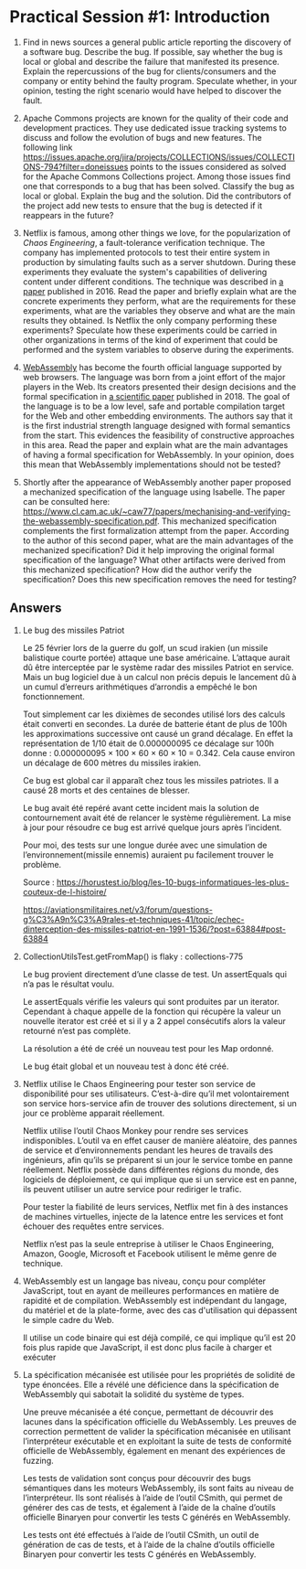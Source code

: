 # Practical Session #1: Introduction

1. Find in news sources a general public article reporting the discovery of a software bug. Describe the bug. If possible, say whether the bug is local or global and describe the failure that manifested its presence. Explain the repercussions of the bug for clients/consumers and the company or entity behind the faulty program. Speculate whether, in your opinion, testing the right scenario would have helped to discover the fault.

2. Apache Commons projects are known for the quality of their code and development practices. They use dedicated issue tracking systems to discuss and follow the evolution of bugs and new features. The following link https://issues.apache.org/jira/projects/COLLECTIONS/issues/COLLECTIONS-794?filter=doneissues points to the issues considered as solved for the Apache Commons Collections project. Among those issues find one that corresponds to a bug that has been solved. Classify the bug as local or global. Explain the bug and the solution. Did the contributors of the project add new tests to ensure that the bug is detected if it reappears in the future?

3. Netflix is famous, among other things we love, for the popularization of *Chaos Engineering*, a fault-tolerance verification technique. The company has implemented protocols to test their entire system in production by simulating faults such as a server shutdown. During these experiments they evaluate the system's capabilities of delivering content under different conditions. The technique was described in [a paper](https://arxiv.org/ftp/arxiv/papers/1702/1702.05843.pdf) published in 2016. Read the paper and briefly explain what are the concrete experiments they perform, what are the requirements for these experiments, what are the variables they observe and what are the main results they obtained. Is Netflix the only company performing these experiments? Speculate how these experiments could be carried in other organizations in terms of the kind of experiment that could be performed and the system variables to observe during the experiments.

4. [WebAssembly](https://webassembly.org/) has become the fourth official language supported by web browsers. The language was born from a joint effort of the major players in the Web. Its creators presented their design decisions and the formal specification in [a scientific paper](https://people.mpi-sws.org/~rossberg/papers/Haas,%20Rossberg,%20Schuff,%20Titzer,%20Gohman,%20Wagner,%20Zakai,%20Bastien,%20Holman%20-%20Bringing%20the%20Web%20up%20to%20Speed%20with%20WebAssembly.pdf) published in 2018. The goal of the language is to be a low level, safe and portable compilation target for the Web and other embedding environments. The authors say that it is the first industrial strength language designed with formal semantics from the start. This evidences the feasibility of constructive approaches in this area. Read the paper and explain what are the main advantages of having a formal specification for WebAssembly. In your opinion, does this mean that WebAssembly implementations should not be tested? 

5.  Shortly after the appearance of WebAssembly another paper proposed a mechanized specification of the language using Isabelle. The paper can be consulted here: https://www.cl.cam.ac.uk/~caw77/papers/mechanising-and-verifying-the-webassembly-specification.pdf. This mechanized specification complements the first formalization attempt from the paper. According to the author of this second paper, what are the main advantages of the mechanized specification? Did it help improving the original formal specification of the language? What other artifacts were derived from this mechanized specification? How did the author verify the specification? Does this new specification removes the need for testing?

## Answers

1.  Le bug des missiles Patriot

    Le 25 février lors de la guerre du golf, un scud irakien (un missile balistique courte portée) attaque une base américaine. L’attaque aurait dû être interceptée par le           système radar des missiles Patriot en service. Mais un bug logiciel due à un calcul non précis depuis le lancement dû à un cumul d’erreurs arithmétiques d’arrondis a empêché     le bon fonctionnement.

    Tout simplement car les dixièmes de secondes utilisé lors des calculs était converti en secondes.
    La durée de batterie étant de plus de 100h les approximations successive ont causé un grand décalage.
    En effet la représentation de 1/10 était de 0.000000095 ce décalage sur 100h donne : 0.000000095 × 100 × 60 × 60 × 10 = 0.342.
    Cela cause environ un décalage de 600 mètres du missiles irakien.

    Ce bug est global car il apparaît chez tous les missiles patriotes. Il a causé 28 morts et des centaines de blesser.

    Le bug avait été repéré avant cette incident mais la solution de contournement avait été de relancer le système régulièrement. La mise à jour pour résoudre ce bug est arrivé     quelque jours après l’incident.

    Pour moi, des tests sur une longue durée avec une simulation de l’environnement(missile ennemis) auraient pu facilement trouver le problème.

    Source : https://horustest.io/blog/les-10-bugs-informatiques-les-plus-couteux-de-l-histoire/

    https://aviationsmilitaires.net/v3/forum/questions-g%C3%A9n%C3%A9rales-et-techniques-41/topic/echec-dinterception-des-missiles-patriot-en-1991-1536/?post=63884#post-63884

2.  CollectionUtilsTest.getFromMap() is flaky : collections-775

    Le bug provient directement d’une classe de test. 
    Un assertEquals qui n’a pas le résultat voulu.

    Le assertEquals vérifie les valeurs qui sont produites par un iterator. Cependant à chaque appelle de la fonction qui récupère la valeur un nouvelle iterator est créé et si     il y a 2 appel consécutifs alors la valeur retourné n’est pas complète.

    La résolution a été de créé un nouveau test pour les Map ordonné.

    Le bug était global et un nouveau test à donc été créé.

3.  Netflix utilise le Chaos Engineering pour tester son service de disponibilité pour ses utilisateurs. C’est-à-dire qu’il met volontairement son service hors-service afin de trouver des solutions directement, si un jour ce problème apparait réellement.

    Netflix utilise l’outil Chaos Monkey pour rendre ses services indisponibles. L’outil va en effet causer de manière aléatoire, des pannes de service et d’environnements           pendant les heures de travails des ingénieurs, afin qu’ils se préparent si un jour le service tombe en panne réellement.
    Netflix possède dans différentes régions du monde, des logiciels de déploiement, ce qui implique que si un service est en panne, ils peuvent utiliser un autre service pour       rediriger le trafic.

    Pour tester la fiabilité de leurs services, Netflix met fin à des instances de machines virtuelles, injecte de la latence entre les services et font échouer des requêtes         entre services.

    Netflix n’est pas la seule entreprise à utiliser le Chaos Engineering, Amazon, Google, Microsoft et Facebook utilisent le même genre de technique.

4.  WebAssembly est un langage bas niveau, conçu pour compléter JavaScript, tout en ayant de meilleures performances en matière de rapidité et de compilation. WebAssembly est indépendant du langage, du matériel et de la plate-forme, avec des cas d'utilisation qui dépassent le simple cadre du Web.

    Il utilise un code binaire qui est déjà compilé, ce qui implique qu’il est 20 fois plus rapide que JavaScript, il est donc plus facile à charger et exécuter

5.  La spécification mécanisée est utilisée pour les propriétés de solidité de type énoncées. Elle a révélé une déficience dans la spécification de WebAssembly qui sabotait la solidité du système de types.

    Une preuve mécanisée a été conçue, permettant de découvrir des lacunes dans la spécification officielle du WebAssembly.
    Les preuves de correction permettent de valider la spécification mécanisée en utilisant l’interpréteur exécutable et en exploitant la suite de tests de conformité officielle     de WebAssembly, également en menant des expériences de fuzzing.

    Les tests de validation sont conçus pour découvrir des bugs sémantiques dans les moteurs WebAssembly, ils sont faits au niveau de l’interpréteur. Ils sont réalisés à l’aide     de l’outil CSmith, qui permet de générer des cas de tests, et également à l’aide de la chaîne d’outils officielle Binaryen pour convertir les tests C générés en WebAssembly.

    Les tests ont été effectués à l’aide de l’outil CSmith, un outil de génération de cas de tests, et à l’aide de la chaîne d’outils officielle Binaryen pour convertir les         tests C générés en WebAssembly.
